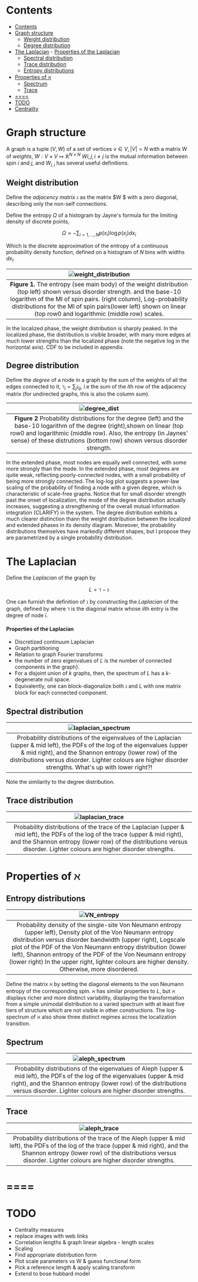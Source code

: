 # Contents

<!-- TOC depthFrom:1 depthTo:6 withLinks:1 updateOnSave:1 orderedList:0 -->

- [Contents](#contents)
- [Graph structure](#graph-structure)
	- [Weight distribution](#weight-distribution)
	- [Degree distribution](#degree-distribution)
- [The Laplacian](#the-laplacian)
			- [Properties of the Laplacian](#properties-of-the-laplacian)
	- [Spectral distribution](#spectral-distribution)
	- [Trace distribution](#trace-distribution)
	- [Entropy distributions](#entropy-distributions)
- [Properties of $\aleph$](#properties-of-aleph)
	- [Spectrum](#spectrum)
	- [Trace](#trace)
- [====](#)
- [TODO](#todo)
- [Centrality](#centrality)

<!-- /TOC -->

# Graph structure

A graph is a tuple $(V,W)$ of a set of vertices $v \in V, |V|=N$ with a matrix W of *weights*,
$W: V\times V \mapsto \mathbb{R}^{N\times N}$
$W{i,j},i\neq j$ is the mutual information between spin $i$ and $j$, and $W_{i,i}$ has several useful
definitions.



## Weight distribution

Define the *adjacency matrix* $\gimel$ as the matrix $W $ with a zero diagonal, describing only the non-self connections.  


Define the entropy $\Omega$ of a histogram by Jayne's formula for the limiting density of discrete points,

$$
\Omega = - \sum_{i =1,\dots, N} p(x_i) \log p(x_i ) dx_i
$$

Which is the discrete approximation of the entropy of a continuous probability density function, defined on a histogram of $N$ bins with widths $dx_i$.


| ![weight_distribution](/fig/02_Weight_distribution.png) |
|:--:|
**Figure 1.** The entropy (see main body) of the weight distribution (top left) shown versus disorder strength. and the base-10 logarithm of the MI of spin pairs. (right column), Log-probability distributions for the MI of spin pairs(lower left) shown on linear (top row0 and logarithmic (middle row) scales. |


In the localized phase, the weight distribution is sharply peaked. In the localized phase, the distribution is visible broader, with many more edges at much lower strengths than the localized phase (note the negative log in the horizontal axis). CDF to be included in appendix.




## Degree distribution

Define the *degree* of a node in a graph by the sum of the weights of all the edges connected to it, $\daleth_i = \sum_j \mathcal{\gimel}_{ij}$, i.e the sum of the $i$th row of the adjacency matrix (for undirected graphs, this is also the column sum).


|![degree_dist](/fig/01_Degree_distribution.png)|
|:--:|
**Figure 2** Probability distributions for the degree (left) and the base-10 logarithm of the degree (right),shown on linear (top row0 and logarithmic (middle row). Also, the entropy (in Jaynes' sense) of these distrutions (bottom row) shown versus disorder strength.|

In the extended phase, most nodes are equally well connected, with some more strongly than the mode. In the extended phase, most degrees are quite weak, reflecting poorly-connected nodes, with a small probability of being more strongly connected. The log-log plot suggests a power-law scaling of the probability of finding a node with a given degree, which is characteristic of scale-free graphs. Notice that for small disorder strength past the onset of localization, the mode of the degree distribution actually increases, suggesting a strengthening of the overall mutual information integration (CLARIFY) in the system.  The degree distribution exhibits a much clearer distinction thann the weight distribution between the localized and extended phases in its density diagram. Moreover, the probability distributions themselves have markedly different shapes, but I propose they are parametrized by a single probability distribution.



# The Laplacian

Define the *Laplacian* of the graph by

$$
L = \daleth - \gimel
$$


One can furnish the definition of $\gimel$ by constructing the *Laplacian* of the graph, defined by
where $\daleth$ is the diagonal matrix whose $ii$th entry is the degree of node $i$.
#### Properties of the Laplacian
* Discretized continuum Laplacian
* Graph partitioning
* Relation to graph Fourier transforms
* the number of zero eigenvalues of $L$ is the number of connected components in the graph}.
* For a disjoint union of $k$ graphs, then, the spectrum of $L$ has a $k$-degenerate null space.
* Equivalently, one can block-diagonalize both $\gimel$ and $L$ with one matrix block for each connected component.

## Spectral distribution

|![laplacian_spectrum](/fig/04_Laplacian_spectral_distribution.png)|
|:--:|
Probability distributions of the eigenvalues of the Laplacian (upper & mid left), the PDFs of the log of the eigenvalues (upper & mid right), and the Shannon entropy (lower row) of the distributions versus disorder. Lighter colours are higher disorder strengths. What's up with lower right?!|

Note the similarity to the degree distribution.

## Trace distribution

|![laplacian_trace](/fig/05_Laplacian_trace_distribution.png)|
|:--:|
Probability distributions of the trace of the Laplacian (upper & mid left), the PDFs of the log of the trace (upper & mid right), and the Shannon entropy (lower row) of the distributions versus disorder. Lighter colours are higher disorder strengths.|

# Properties of $\aleph$

## Entropy distributions

|![VN_entropy](/fig/03_VN_Entropy_distribution.png)|
|:--:|
Probability density of the single-site Von Neumann entropy (upper left), Density plot of the Von Neumann entropy distribution versus disorder bandwidth (upper right), Logscale plot of the PDF of the Von Neumann entropy distribution (lower left), Shannon entropy of the PDF of the Von Neumann entropy (lower right) In the upper right, lighter colours are higher density. Otherwise, more disordered.|

Define the matrix $\aleph$ by setting the diagonal elements to the von Neumann entropy of the corresponding spin. $\aleph$ has similar properties to $L$, but $\aleph$ displays richer and more distinct variability, displaying the transformation from a simple unimodal distribution to a varied spectrum with at least five tiers of structure which are not visible in other constructions. The log-spectrum of $\aleph$ also show three distinct regimes across the localization transition.

## Spectrum

|![aleph_spectrum](/fig/06_Aleph_spectral_distribution.png)|
|:--:|
Probability distributions of the eigenvalues of Aleph  (upper & mid left), the PDFs of the log of the eigenvalues (upper & mid right), and the Shannon entropy (lower row) of the distributions versus disorder. Lighter colours are higher disorder strengths.|


## Trace

|![aleph_trace](/fig/07_Aleph_trace_distribution.png)|
|:--:|
Probability distributions of the trace of the Aleph (upper & mid left), the PDFs of the log of the trace (upper & mid right), and the Shannon entropy (lower row) of the distributions versus disorder. Lighter colours are higher disorder strengths.|
# ====

# TODO
*  Centrality measures
*  replace images with web links
*  Correlation lengths & graph linear algebra - length scales
*  Scaling
*  Find appropriate distribution form
*  Plot scale parameters vs W & guess functional form
*  Pick a reference length & apply scaling transform
*  Extend to bose hubbard model

